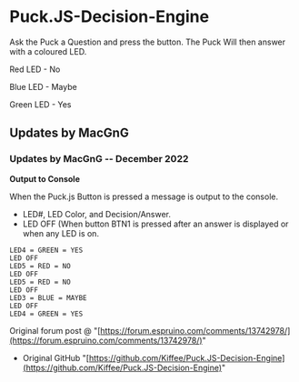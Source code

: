 # Puck.JS-Decision-Engine

Ask the Puck a Question and press the button.
The Puck Will then answer with a coloured LED.

Red LED - No

Blue LED - Maybe

Green LED - Yes


## Updates by MacGnG
### Updates by MacGnG -- December 2022
**Output to Console**

When the Puck.js Button is pressed a message is output to the console.
- LED#, LED Color, and Decision/Answer.
- LED OFF (When button BTN1 is pressed after an answer is displayed or when any LED is on.

```
LED4 = GREEN = YES
LED OFF
LED5 = RED = NO
LED OFF
LED5 = RED = NO
LED OFF
LED3 = BLUE = MAYBE
LED OFF
LED4 = GREEN = YES
```


Original forum post @ "[https://forum.espruino.com/comments/13742978/](https://forum.espruino.com/comments/13742978/)"
- Original GitHub "[https://github.com/Kiffee/Puck.JS-Decisi­on-Engine](https://github.com/Kiffee/Puck.JS-Decisi­on-Engine)"
